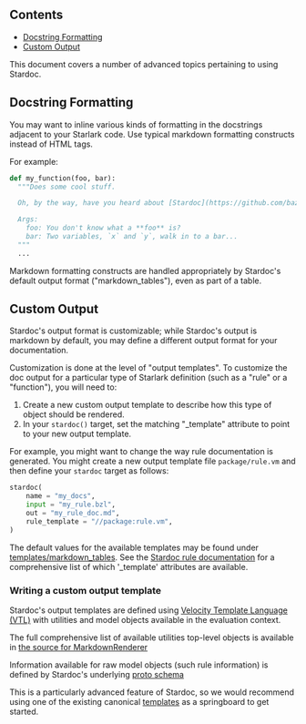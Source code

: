 <nav class="toc">
  <h2>Contents</h2>
  <ul>
    <li><a href="#docstring-formatting">Docstring Formatting</a></li>
    <li><a href="#custom-output">Custom Output</a></li>
  </ul>
</nav>

This document covers a number of advanced topics pertaining to using Stardoc.


<a name="docstring-formatting"></a>
## Docstring Formatting

You may want to inline various kinds of formatting in the docstrings adjacent
to your Starlark code. Use typical markdown formatting constructs instead of
HTML tags.

For example:
```python
def my_function(foo, bar):
  """Does some cool stuff.

  Oh, by the way, have you heard about [Stardoc](https://github.com/bazelbuild/stardoc)?

  Args:
    foo: You don't know what a **foo** is?
    bar: Two variables, `x` and `y`, walk in to a bar...
  """
  ...
```

Markdown formatting constructs are handled appropriately by Stardoc's default
output format ("markdown_tables"), even as part of a table.


<a name="custom-output"></a>
## Custom Output

Stardoc's output format is customizable; while Stardoc's output is markdown
by default, you may define a different output format for your documentation.

Customization is done at the level of "output templates". To customize the
doc output for a particular type of Starlark definition (such as a "rule" or a
"function"), you will need to:

1. Create a new custom output template to describe how this type of object should
   be rendered.
2. In your `stardoc()` target, set the matching "_template" attribute to point to
   your new output template.

For example, you might want to change the way rule documentation is generated.
You might create a new output template file `package/rule.vm` and then define your
`stardoc` target as follows:

```python
stardoc(
    name = "my_docs",
    input = "my_rule.bzl",
    out = "my_rule_doc.md",
    rule_template = "//package:rule.vm",
)
```

The default values for the available templates may be found under
[templates/markdown_tables](../stardoc/templates/markdown_tables). See the
[Stardoc rule documentation](stardoc_rule.md) for a comprehensive list of which
'_template' attributes are available.


### Writing a custom output template

Stardoc's output templates are defined using
[Velocity Template Language (VTL)](https://velocity.apache.org/engine/1.7/user-guide.html)
with utilities and model objects available in the evaluation context.

The full comprehensive list of available utilities top-level objects is available in
[the source for MarkdownRenderer](https://github.com/bazelbuild/bazel/blob/3fcfbe14ddec34889c5e3fe33415af2cf9124e7c/src/main/java/com/google/devtools/build/skydoc/rendering/MarkdownRenderer.java#L100)

Information available for raw model objects (such rule information) is defined by
Stardoc's underlying [proto schema](https://github.com/bazelbuild/bazel/blob/5eeccd8a647df10d154d3b86e9732e7f263c96db/src/main/java/com/google/devtools/build/skydoc/rendering/proto/stardoc_output.proto)

This is a particularly advanced feature of Stardoc, so we would recommend using
one of the existing canonical [templates](../stardoc/templates/markdown_tables) as a
springboard to get started.


